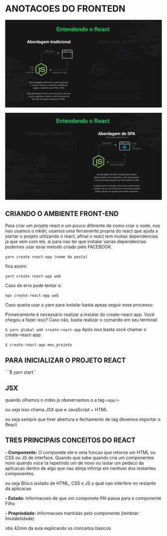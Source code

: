 # ANOTACOES DO FRONTEDN


![ABORDAGEM-TRADICIONAL](../img/smo-26.png)

![ABORDAGEM-DE-SPA](../img/smo-27.png)

## CRIANDO O AMBIENTE FRONT-END

Para criar um projeto react e um pouco diferente de como criar o node, nos nao usamos o mkdir, usamos uma ferramente propria do react que ajuda a startar o projeto utilizando o  react, afinal o react tem muitas dependencias ja que vem com ele. ai para nao ter que instalar varias dependencias podemos usar esse metodo criado pelo FACEBOOK.


``` yarn create react-app (nome da pasta) ```

fica assim:

``` yarn create react-app web ```


Caso de erro pode tentar o:

```npx create-react-app web```


Caso queira usar o yarn para instalar basta apeas seguir esse processo:

Primeiramente é necessário realizar a instalar do create-react-app. Você chegou a fazer isso? Caso não, basta realizar o comando em seu terminal:

```$ yarn global add create-react-app```
Após isso basta você chamar o create-react-app:

```$ create-react-app meu_projeto```


## PARA INICIALIZAR O PROJETO REACT 

```$ yarn start``


## JSX 

quando olhamos o index.js obeservamos o a tag  ``` <app/> ```

ou seja isso chama JSX que e JavaScript + HTML


ou seja sempre que tiver abertura e fechamento de tag devemos importar o React


## TRES PRINCIPAIS CONCEITOS DO REACT

 **- Componente:**  O componete ele e uma funcao que retorna um HTML ou CSS ou JS de interface. Quando que sabe quando cria um componentes novo quando voce ta repetindo um de novo ou isolar um pedaco da aplicacao dentro de algo que nao atinja infrinja em nenhum dos restantes componentes. 

 ou seja Bloco isolado de HTML, CSS e JS o qual nao interfere no restante da aplicacao

 **- Estado:** Informacoes de que um componete PAI passa para o  componente Filho

 **- Propriedade:** Informacoes mantidas pelo componente (lembrar: Imutabilidade)

 obs 42min da aula explicando os conceitos basicos